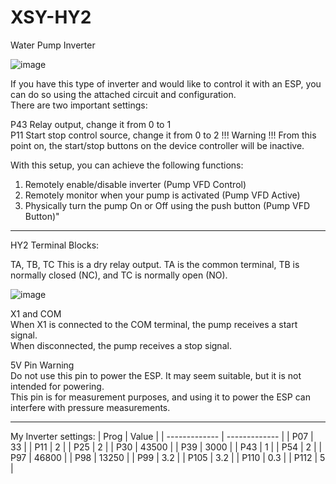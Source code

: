 # XSY-HY2
Water Pump Inverter

![image](https://github.com/user-attachments/assets/44aec20c-3bdd-4197-a293-1bf303de3cb3)


If you have this type of inverter and would like to control it with an ESP, you can do so using the attached circuit and configuration. <br/>
There are two important settings: <br/>

P43 Relay output, change it from 0 to 1 <br/>
P11 Start stop control source, change it from 0 to 2 !!! Warning !!! From this point on, the start/stop buttons on the device controller will be inactive. <br/>



With this setup, you can achieve the following functions: <br/>

1. Remotely enable/disable inverter (Pump VFD Control)
2. Remotely monitor when your pump is activated (Pump VFD Active)
3. Physically turn the pump On or Off using the push button (Pump VFD Button)"

---

HY2 Terminal Blocks:


TA, TB, TC
This is a dry relay output. TA is the common terminal, TB is normally closed (NC), and TC is normally open (NO).

![image](https://github.com/user-attachments/assets/a95f16d0-28c1-41c0-bfc6-00797107d1ae)


X1 and COM <br/>
When X1 is connected to the COM terminal, the pump receives a start signal. <br/>
When disconnected, the pump receives a stop signal. <br/>

5V Pin Warning <br/>
Do not use this pin to power the ESP. It may seem suitable, but it is not intended for powering. <br/>
This pin is for measurement purposes, and using it to power the ESP can interfere with pressure measurements. <br/>

---

My Inverter settings:
| Prog  | Value |
| ------------- | ------------- |
| P07  | 33  |
| P11  | 2  |
| P25  | 2  |
| P30  | 43500  |
| P39  | 3000  |
| P43  | 1  |
| P54  | 2  |
| P97  | 46800  |
| P98  | 13250  |
| P99  | 3.2  |
| P105  | 3.2  |
| P110  | 0.3  |
| P112  | 5  |
